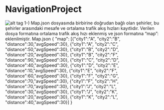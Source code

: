 # NavigationProject
![alt tag](https://OkanKY.github.io/NavigationProject/blob/master/uml.png)
1-) Map.json dosyasında birbirine doğrudan bağlı olan şehirler, bu şehirler arasındaki mesafe ve ortalama trafik akış hızları kayıtlıdır. Verilen dosya formatına ortalama trafik akış hızı eklenmiş ve json formatına “map”: eklenilmiştir.
Map.json
{
"map":
[{"city1":"A", "city2":"B", "distance":30,"avgSpeed":30},
{"city1":"A", "city2":"C", "distance":50,"avgSpeed":30},
{"city1":"B", "city2":"D", "distance":20,"avgSpeed":30},
{"city1":"B", "city2":"F", "distance":90,"avgSpeed":30},
{"city1":"C", "city2":"D", "distance":40,"avgSpeed":30},
{"city1":"D", "city2":"E", "distance":10,"avgSpeed":30},
{"city1":"E", "city2":"F", "distance":60,"avgSpeed":30},
{"city1":"F", "city2":"G", "distance":70,"avgSpeed":30},
{"city1":"F", "city2":"H", "distance":70,"avgSpeed":30},
{"city1":"J", "city2":"L", "distance":30,"avgSpeed":30},
{"city1":"J", "city2":"K", "distance":20,"avgSpeed":30},
{"city1":"K", "city2":"L", "distance":40,"avgSpeed":30}]
}
